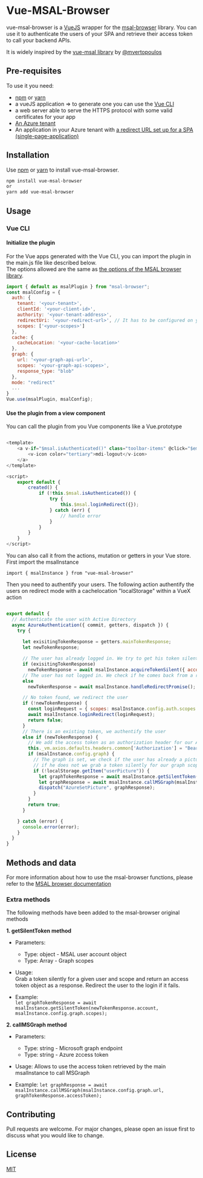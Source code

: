 # Vue-MSAL-Browser

vue-msal-browser is a [VueJS](https://vuejs.org/) wrapper for the [msal-browser](https://www.npmjs.com/package/@azure/msal-browser) library. You can use it to authenticate the users of your SPA and retrieve their access token to call your backend APIs.

It is widely inspired by the [vue-msal library](https://github.com/mvertopoulos/vue-msal) by [@mvertopoulos](https://github.com/mvertopoulos)

## Pre-requisites

To use it you need:
* [npm](https://www.npmjs.com/get-npm) or [yarn](https://classic.yarnpkg.com/en/docs/getting-started/)
* a vueJS application => to generate one you can use the [Vue CLI](https://cli.vuejs.org/)
* a web server able to serve the HTTPS protocol with some valid certificates for your app
* [An Azure tenant](https://docs.microsoft.com/en-us/azure/active-directory/develop/quickstart-create-new-tenant)
* An application in your Azure tenant with [a redirect URL set up for a SPA (single-page-application)](https://docs.microsoft.com/en-us/azure/active-directory/develop/scenario-spa-app-registration#redirect-uri-msaljs-20-with-auth-code-flow)

## Installation

Use [npm](https://www.npmjs.com/get-npm) or [yarn](https://classic.yarnpkg.com/en/docs/getting-started/) to install vue-msal-browser.

```bash
npm install vue-msal-browser
or
yarn add vue-msal-browser
```

## Usage

### Vue CLI

#### Initialize the plugin

For the Vue apps generated with the Vue CLI, you can import the plugin in the main.js file like described below.  
The options allowed are the same as [the options of the MSAL browser library](https://github.com/AzureAD/microsoft-authentication-library-for-js/blob/dev/lib/msal-browser/docs/configuration.md). 

``` javascript
import { default as msalPlugin } from "msal-browser";
const msalConfig = {
  auth: {
    tenant: '<your-tenant>',
    clientId: '<your-client-id>',
    authority: '<your-tenant-address>',
    redirectUri: '<your-redirect-url>', // It has to be configured on your Azure tenant
    scopes: ['<your-scopes>']
  },
  cache: {
    cacheLocation: '<your-cache-location>'
  },
  graph: {
    url: '<your-graph-api-url>',
    scopes: '<your-graph-api-scopes>',
    response_type: "blob"
  },
  mode: "redirect"
  ...
}
Vue.use(msalPlugin, msalConfig);
```

#### Use the plugin from a view component

You can call the plugin from you Vue components like a Vue.prototype

``` javascript

<template>
    <a v-if="$msal.isAuthenticated()" class="toolbar-items" @click="$emit('logout')">
        <v-icon color="tertiary">mdi-logout</v-icon>
    </a>
</template>

<script>
    export default {
        created() {
            if (!this.$msal.isAuthenticated()) {
                try {
                    this.$msal.loginRedirect({});
                } catch (err) {
                    // handle error
                }
            }
        }
    }
</script>

```

You can also call it from the actions, mutation or getters in your Vue store.  
First import the msalInstance

`import { msalInstance } from "vue-msal-browser"`

Then you need to authentify your users. The following action authentify the users on redirect mode with a cachelocation "localStorage" within a VueX action

``` javascript

export default {
  // Authenticate the user with Active Directory
  async AzureAuthentication({ commit, getters, dispatch }) {
    try {
      
      let exisitingTokenResponse = getters.mainTokenResponse;
      let newTokenResponse;

      // The user has already logged in. We try to get his token silently
      if (exisitingTokenResponse) 
        newTokenResponse = await msalInstance.acquireTokenSilent({ account: exisitingTokenResponse.account, scopes: msalInstance.config.auth.scopes });
      // The user has not logged in. We check if he comes back from a redirect with a token
      else 
        newTokenResponse = await msalInstance.handleRedirectPromise();

      // No token found, we redirect the user
      if (!newTokenResponse) {
        const loginRequest = { scopes: msalInstance.config.auth.scopes };
        await msalInstance.loginRedirect(loginRequest);
        return false;
      }
      // There is an existing token, we authentify the user
      else if (newTokenResponse) {
        // We add the access token as an authorization header for our Axios requests to our API
        this._vm.axios.defaults.headers.common['Authorization'] = "Bearer " + newTokenResponse.accessToken;
        if (msalInstance.config.graph) {
          // The graph is set, we check if the user has already a picture in the local storage
          // if he does not we grab a token silently for our graph scope and call Microsoft graph to get the picture
          if (!localStorage.getItem("userPicture")) {
            let graphTokenResponse = await msalInstance.getSilentToken(newTokenResponse.account, msalInstance.config.graph.scopes);
            let graphResponse = await msalInstance.callMSGraph(msalInstance.config.graph.url, graphTokenResponse.accessToken);
            dispatch("AzureSetPicture", graphResponse);
          }
        }
        return true;
      }

    } catch (error) {
      console.error(error);
    }
  }
}

```

## Methods and data

For more information about how to use the msal-browser functions, please refer to the [MSAL browser documentation](https://www.npmjs.com/package/@azure/msal-browser#usage)

### Extra methods

The following methods have been added to the msal-browser original methods

**1. getSilentToken method**
* Parameters: 
    * Type: object - MSAL user account object
    * Type: Array - Graph scopes

* Usage:  
    Grab a token silently for a given user and scope and return an access token object as a response. Redirect the user to the login if it fails.

* Example:  
    `let graphTokenResponse = await msalInstance.getSilentToken(newTokenResponse.account, msalInstance.config.graph.scopes);`

**2. callMSGraph method**
* Parameters:
    * Type: string - Microsoft graph endpoint
    * Type: string - Azure zccess token

* Usage: 
    Allows to use the access token retrieved by the main msalInstance to call MSGraph

* Example: 
    `let graphResponse = await msalInstance.callMSGraph(msalInstance.config.graph.url, graphTokenResponse.accessToken);`

## Contributing
Pull requests are welcome. For major changes, please open an issue first to discuss what you would like to change.

## License
[MIT](https://choosealicense.com/licenses/mit/)